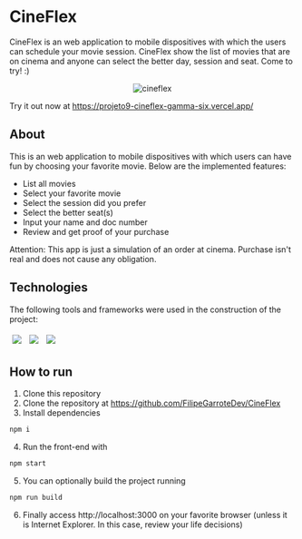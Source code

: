 # CineFlex

CineFlex is an web application to mobile dispositives with which the users can schedule your movie session. CineFlex show the list of movies that are on cinema and anyone can select the better day, session and seat. Come to try! :)

<div align="center">
  <img src="./src/assets/images/cineflex.gif"/ alt="cineflex">
</div>

Try it out now at https://projeto9-cineflex-gamma-six.vercel.app/

## About

This is an web application to mobile dispositives with which users can have fun by choosing your favorite movie. Below are the implemented features:

- List all movies
- Select your favorite movie
- Select the session did you prefer
- Select the better seat(s) 
- Input your name and doc number
- Review and get proof of your purchase

Attention: This app is just a simulation of an order at cinema. Purchase isn't real and does not cause any obligation.

## Technologies
The following tools and frameworks were used in the construction of the project:<br>
<p>
  <img style='margin: 5px;' src="https://img.shields.io/badge/react-app%20-%2320232a.svg?&style=for-the-  badge&color=60ddf9&logo=react&logoColor=%2361DAFB"/>
  <img style='margin: 5px;' src='https://img.shields.io/badge/axios%20-%2320232a.svg?&style=for-the-badge&color=informational'>
  <img style='margin: 5px;' src="https://img.shields.io/badge/react_route%20-%2320232a.svg?&style=for-the-badge&logo=react&logoColor=%2361DAFB"/>
</p>

## How to run

1. Clone this repository
2. Clone the repository at https://github.com/FilipeGarroteDev/CineFlex
3. Install dependencies
```bash
npm i
```
4. Run the front-end with
```bash
npm start
```
5. You can optionally build the project running
```bash
npm run build
```
6. Finally access http://localhost:3000 on your favorite browser (unless it is Internet Explorer. In this case, review your life decisions)
